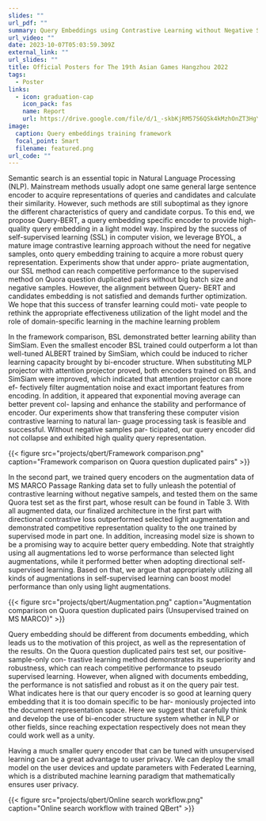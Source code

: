 ```yaml
---
slides: ""
url_pdf: ""
summary: Query Embeddings using Contrastive Learning without Negative Samples
url_video: ""
date: 2023-10-07T05:03:59.309Z
external_link: ""
url_slides: ""
title: Official Posters for The 19th Asian Games Hangzhou 2022
tags:
  - Poster
links:
  - icon: graduation-cap
    icon_pack: fas
    name: Report
    url: https://drive.google.com/file/d/1_-skbKjRM57S6QSk4kMzhOnZT3HgY0ij/view?usp=sharing
image:
  caption: Query embeddings training framework
  focal_point: Smart
  filename: featured.png
url_code: ""
---
```


Semantic search is an essential topic in Natural Language Processing
(NLP). Mainstream methods usually adopt one same general
large sentence encoder to acquire representations of queries and candidates
and calculate their similarity. However, such methods are still suboptimal
as they ignore the different characteristics of query and candidate corpus.
To this end, we propose Query-BERT, a query embedding specific encoder
to provide high-quality query embedding in a light model way. Inspired
by the success of self-supervised learning (SSL) in computer vision, we
leverage BYOL, a mature image contrastive learning approach without
the need for negative samples, onto query embedding training to acquire
a more robust query representation. Experiments show that under appro-
priate augmentation, our SSL method can reach competitive performance
to the supervised method on Quora question duplicated pairs without big
batch size and negative samples. However, the alignment between Query-
BERT and candidates embedding is not satisfied and demands further
optimization. We hope that this success of transfer learning could moti-
vate people to rethink the appropriate effectiveness utilization of the light
model and the role of domain-specific learning in the machine learning
problem

In the framework comparison, BSL demonstrated better learning ability than
SimSiam. Even the smallest encoder BSL trained could outperform a lot than
well-tuned ALBERT trained by SimSiam, which could be induced to richer learning capacity brought by bi-encoder structure. When substituting MLP
projector with attention projector proved, both encoders trained on BSL and
SimSiam were improved, which indicated that attention projector can more ef-
fectively filter augmentation noise and exact important features from encoding.
In addition, it appeared that exponential moving average can better prevent col-
lapsing and enhance the stability and performance of encoder. Our experiments
show that transfering these computer vision contrastive learning to natural lan-
guage processing task is feasible and successful. Without negative samples par-
ticipated, our query encoder did not collapse and exhibited high quality query
representation.

{{< figure src="projects/qbert/Framework comparison.png" caption="Framework comparison on Quora question duplicated pairs" >}}

In the second part, we trained query encoders on the augmentation data
of MS MARCO Passage Ranking data set to fully unleash the potential of
contrastive learning without negative sampels, and tested them on the same
Quora test set as the first part, whose result can be found in Table 3. With
all augmented data, our finalized architecture in the first part with directional
contrastive loss outperformed selected light augmentation and demonstrated
competitive representation quality to the one trained by supervised mode in
part one. In addition, increasing model size is shown to be a promising way to
acquire better query embedding. Note that straightly using all augmentations
led to worse performance than selected light augmentations, while it performed
better when adopting directional self-supervised learning. Based on that, we
argue that appropriately utilizing all kinds of augmentations in self-supervised
learning can boost model performance than only using light augmentations.

{{< figure src="projects/qbert/Augmentation.png" caption="Augmentation comparison on Quora question duplicated pairs (Unsupervised trained on MS MARCO)" >}}

Query embedding should be different from documents embedding, which leads
us to the motivation of this project, as well as the representation of the results.
On the Quora question duplicated pairs test set, our positive-sample-only con-
trastive learning method demonstrates its superiority and robustness, which can
reach competitive performance to pseudo supervised learning. However, when
aligned with documents embedding, the performance is not satisfied and robust
as it on the query pair test. What indicates here is that our query encoder is
so good at learning query embedding that it is too domain specific to be har-
moniously projected into the document representation space. Here we suggest
that carefully think and develop the use of bi-encoder structure system whether
in NLP or other fields, since reaching expectation respectively does not mean
they could work well as a unity.

Having a much smaller query encoder that can be tuned with unsupervised
learning can be a great advantage to user privacy. We can deploy the small
model on the user devices and update parameters with Federated Learning, 
which is a distributed machine learning paradigm that mathematically ensures user privacy.

{{< figure src="projects/qbert/Online search workflow.png" caption="Online search workflow with trained QBert" >}}
